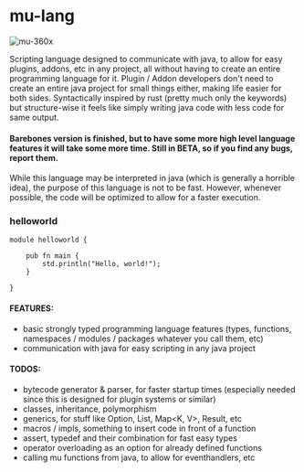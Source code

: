 # mu-lang
![mu-360x](https://user-images.githubusercontent.com/78901876/189482981-64636d3e-5f8e-47ec-80e3-7b500384d576.png)

Scripting language designed to communicate with java, to allow for easy plugins, addons, etc in any project, all without having to create an entire programming language for it. Plugin / Addon developers don't need to create an entire java project for small things either, making life easier for both sides. Syntactically inspired by rust (pretty much only the keywords) but structure-wise it feels like simply writing java code with less code for same output.

#### Barebones version is finished, but to have some more high level language features it will take some more time. Still in BETA, so if you find any bugs, report them.

While this language may be interpreted in java (which is generally a horrible idea), the purpose of this language is not to be fast. However, whenever possible, the code will be optimized to allow for a faster execution.

### helloworld
```
module helloworld {
    
    pub fn main {
        std.println("Hello, world!");
    }

}
```

#### FEATURES:

- basic strongly typed programming language features (types, functions, namespaces / modules / packages whatever you call them, etc)
- communication with java for easy scripting in any java project

#### TODOS:
- bytecode generator & parser, for faster startup times (especially needed since this is designed for plugin systems or similar)
- classes, inheritance, polymorphism
- generics, for stuff like Option<T>, List<T>, Map<K, V>, Result<T>, etc
- macros / impls, something to insert code in front of a function
- assert, typedef and their combination for fast easy types
- operator overloading as an option for already defined functions
- calling mu functions from java, to allow for eventhandlers, etc
